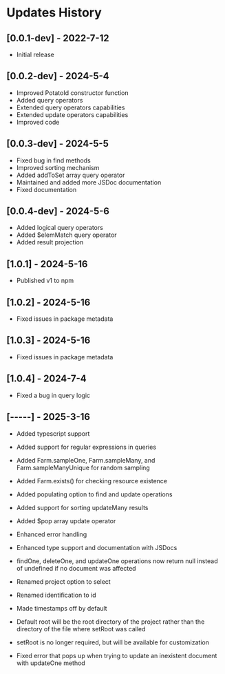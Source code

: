# Updates History

## [0.0.1-dev] - 2022-7-12

-   Initial release

## [0.0.2-dev] - 2024-5-4

-   Improved PotatoId constructor function
-   Added query operators
-   Extended query operators capabilities
-   Extended update operators capabilities
-   Improved code

## [0.0.3-dev] - 2024-5-5

-   Fixed bug in find methods
-   Improved sorting mechanism
-   Added addToSet array query operator
-   Maintained and added more JSDoc documentation
-   Fixed documentation

## [0.0.4-dev] - 2024-5-6

-   Added logical query operators
-   Added $elemMatch query operator
-   Added result projection

## [1.0.1] - 2024-5-16

-   Published v1 to npm

## [1.0.2] - 2024-5-16

-   Fixed issues in package metadata

## [1.0.3] - 2024-5-16

-   Fixed issues in package metadata

## [1.0.4] - 2024-7-4

-   Fixed a bug in query logic

## [-----] - 2025-3-16

-   Added typescript support
-   Added support for regular expressions in queries
-   Added Farm.sampleOne, Farm.sampleMany, and Farm.sampleManyUnique for random sampling
-   Added Farm.exists() for checking resource existence
-   Added populating option to find and update operations
-   Added support for sorting updateMany results
-   Added $pop array update operator

-   Enhanced error handling
-   Enhanced type support and documentation with JSDocs

-   findOne, deleteOne, and updateOne operations now return null instead of undefined if no document was affected
-   Renamed project option to select
-   Renamed identification to id
-   Made timestamps off by default

-   Default root will be the root directory of the project rather than the directory of the file where setRoot was called
-   setRoot is no longer required, but will be available for customization

-   Fixed error that pops up when trying to update an inexistent document with updateOne method
